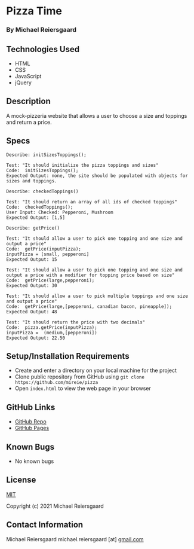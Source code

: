 # Pizza Time

### By Michael Reiersgaard

## Technologies Used

- HTML
- CSS
- JavaScript
- jQuery

## Description

A mock-pizzeria website that allows a user to choose a size and toppings and return a price.

## Specs

```
Describe: initSizesToppings();

Test: "It should initialize the pizza toppings and sizes"
Code:  initSizesToppings();
Expected Output: none, the site should be populated with objects for sizes and toppings.
```

```
Describe: checkedToppings()

Test: "It should return an array of all ids of checked toppings"
Code:  checkedToppings();
User Input: Checked: Pepperoni, Mushroom
Expected Output: [1,5]
```

```
Describe: getPrice()

Test: "It should allow a user to pick one topping and one size and output a price"
Code:  getPrice(inputPizza);
inputPizza = [small, pepperoni]
Expected Output: 15
```

```
Test: "It should allow a user to pick one topping and one size and output a price with a modifier for topping price based on size"
Code:  getPrice(large,pepperoni);
Expected Output: 30
```

```
Test: "It should allow a user to pick multiple toppings and one size and output a price"
Code:  getPrice(large,[pepperoni, canadian bacon, pineapple]);
Expected Output: 48
```

```
Test: "It should return the price with two decimals"
Code:  pizza.getPrice(inputPizza);
inputPizza =  (medium,[pepperoni])
Expected Output: 22.50
```

## Setup/Installation Requirements

- Create and enter a directory on your local machine for the project
- Clone public repository from GitHub using `git clone https://github.com/mireie/pizza`
- Open `index.html` to view the web page in your browser

## GitHub Links

- [GitHub Repo](https://github.com/mireie/pizza)
- [GitHub Pages](https://mireie.github.io/pizza/)

## Known Bugs

- No known bugs

## License

[MIT](https://en.wikipedia.org/wiki/MIT_License)

Copyright (c) 2021 Michael Reiersgaard

## Contact Information

Michael Reiersgaard michael.reiersgaard [at] [gmail.com](http://gmail.com/)